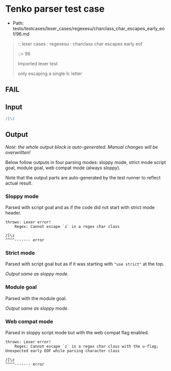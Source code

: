 # Tenko parser test case

- Path: tests/testcases/lexer_cases/regexesu/charclass_char_escapes_early_eof/96.md

> :: lexer cases : regexesu : charclass char escapes early eof
>
> ::> 96
>
> Imported lexer test
>
> only escaping a single lc letter

## FAIL

## Input

`````js
/[\z
`````

## Output

_Note: the whole output block is auto-generated. Manual changes will be overwritten!_

Below follow outputs in four parsing modes: sloppy mode, strict mode script goal, module goal, web compat mode (always sloppy).

Note that the output parts are auto-generated by the test runner to reflect actual result.

### Sloppy mode

Parsed with script goal and as if the code did not start with strict mode header.

`````
throws: Lexer error!
    Regex: Cannot escape `z` in a regex char class

/[\z
^^^^------- error
`````

### Strict mode

Parsed with script goal but as if it was starting with `"use strict"` at the top.

_Output same as sloppy mode._

### Module goal

Parsed with the module goal.

_Output same as sloppy mode._

### Web compat mode

Parsed in sloppy script mode but with the web compat flag enabled.

`````
throws: Lexer error!
    Regex: Cannot escape `z` in a regex char class with the u-flag; Unexpected early EOF while parsing character class

/[\z
^^^^------- error
`````

